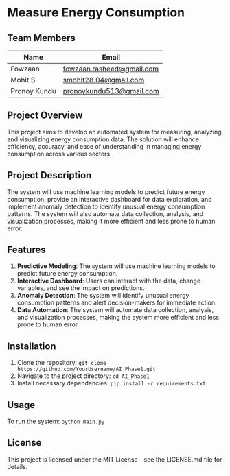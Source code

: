 # Measure Energy Consumption

## Team Members

| Name | Email |
| --- | --- |
| Fowzaan | fowzaan.rasheed@gmail.com |
| Mohit S | smohit28.04@gmail.com |
| Pronoy Kundu | pronoykundu513@gmail.com |

## Project Overview

This project aims to develop an automated system for measuring, analyzing, and visualizing energy consumption data. The solution will enhance efficiency, accuracy, and ease of understanding in managing energy consumption across various sectors.

## Project Description

The system will use machine learning models to predict future energy consumption, provide an interactive dashboard for data exploration, and implement anomaly detection to identify unusual energy consumption patterns. The system will also automate data collection, analysis, and visualization processes, making it more efficient and less prone to human error.

## Features

1. **Predictive Modeling**: The system will use machine learning models to predict future energy consumption.
2. **Interactive Dashboard**: Users can interact with the data, change variables, and see the impact on predictions.
3. **Anomaly Detection**: The system will identify unusual energy consumption patterns and alert decision-makers for immediate action.
4. **Data Automation**: The system will automate data collection, analysis, and visualization processes, making the system more efficient and less prone to human error.

## Installation

1. Clone the repository: `git clone https://github.com/YourUsername/AI_Phase1.git`
2. Navigate to the project directory: `cd AI_Phase1`
3. Install necessary dependencies: `pip install -r requirements.txt`

## Usage

To run the system: `python main.py`



## License

This project is licensed under the MIT License - see the LICENSE.md file for details.

